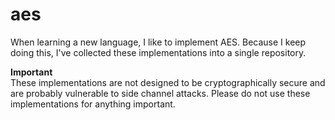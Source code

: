 # aes
When learning a new language, I like to implement AES. Because I keep doing this, I've collected these implementations into a single repository.

**Important**\
These implementations are not designed to be cryptographically secure and are probably vulnerable to side channel attacks. Please do not use these implementations for anything important.